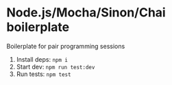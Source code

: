 # Node.js/Mocha/Sinon/Chai boilerplate

Boilerplate for pair programming sessions

1. Install deps: `npm i`
1. Start dev: `npm run test:dev`
1. Run tests: `npm test`
